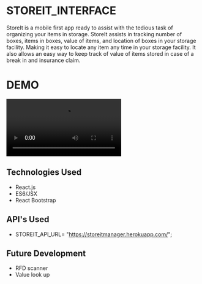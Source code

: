 # STOREIT_INTERFACE

StoreIt is a mobile first app ready to assist with the tedious task of organizing your items in storage.  StoreIt assists in tracking number of boxes, items in boxes, value of items, and location of boxes in your storage facility.  Making it easy to locate any item any time in your storage facility.  It also allows an easy way to keep track of value of items stored in case of a break in and insurance claim.  


# DEMO

![alttag](https://www.dropbox.com/s/xzvpwjb8wbgvg95/STOREitDEMO.mov?dl=0)

## Technologies Used

- React.js
- ES6/JSX
- React Bootstrap

## API's Used

- STOREIT_API_URL= "https://storeitmanager.herokuapp.com/";


## Future Development

- RFD scanner
- Value look up
